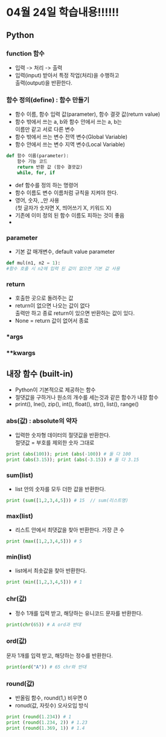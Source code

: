 # 04월 24일 학습내용!!!!!!
## Python
### function 함수
- 입력 -> 처리 -> 출력
- 입력(input) 받아서 특정 작업(처리)을 수행하고  
출력(output)을 반환한다.

### 함수 정의(define) : 함수 만들기
- 함수 이름, 함수 입력 값(parameter), 함수 결괏 값(return value)
- 함수 밖에서 쓰는 a, b와 함수 안에서 쓰는 a, b는  
이름만 같고 서로 다른 변수
- 함수 밖에서 쓰는 변수 전역 변수(Global Variable)
- 함수 안에서 쓰는 변수 지역 변수(Local Variable)
```Python
def 함수 이름(parameter):
    함수 기능 코드
    return 반환 값 (함수 결괏값)
    while, for, if 
```
- def 함수를 정의 하는 명령어
- 함수 이름도 변수 이름처럼 규칙을 지켜야 한다.
- 영어, 숫자, _만 사용  
(첫 글자가 숫자면 X, 띄어쓰기 X, 키워드 X)
- 기존에 이미 정의 된 함수 이름도 피하는 것이 좋음
- 
### parameter
- 기본 값 매개변수, default value parameter  
```Python
def mul(n1, n2 = 1):
#함수 호출 시 n2에 입력 된 값이 없으면 기본 값 사용
```  

### return
- 호출한 곳으로 돌려주는 값  
- return이 없으면 나오는 값이 없다  
출력만 하고 종료 return이 있으면 반환하는 값이 있다.
- None = return 값이 없어서 종료 
### *args
### **kwargs


## 내장 함수 (built-in)
- Python이 기본적으로 제공하는 함수
- 절댓값을 구하거나 원소의 개수를 세는것과 같은 함수가 내장 함수
- print(), lne(), zip(), int(), float(), str(), list(), range()
### abs(값) : absolute의 약자  
- 입력한 숫자형 데이터의 절댓값을 반환한다.  
절댓값 = 부호를 제외한 숫자 그대로
```Python
print (abs(100)); print (abs(-100)) # 둘 다 100
print (abs(3.15)); print (abs(-3.15)) # 둘 다 3.15
```
### sum(list)
- list 안의 숫자를 모두 더한 값을 반환한다.
```Python
print (sum([1,2,3,4,5])) # 15  // sum(리스트명)
```
### max(list)
- 리스트 안에서 최댓값을 찾아 반환한다. 가장 큰 수
```Python
print (max([1,2,3,4,5])) # 5
```
### min(list)
- list에서 최솟값을 찾아 반환한다.
```Python
print (min([1,2,3,4,5])) # 1
```
### chr(값)
- 정수 1개를 입력 받고, 해당하는 유니코드 문자를 반환한다.
```Python
print(chr(65)) # A ord과 반대
```
### ord(값)
문자 1개를 입력 받고, 해당하는 정수를 반환한다.
```Python
print(ord("A")) # 65 chr와 반대
```
### round(값)
- 반올림 함수, round(1,) 비우면 0
- ronud(값, 자릿수) 오사오입 방식
```Python
print (round(1.234)) # 1
print (round(1.234, 2)) # 1.23
print (round(1.369, 1)) # 1.4
```

